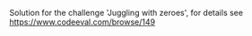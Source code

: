 Solution for the challenge 'Juggling with zeroes', for details see https://www.codeeval.com/browse/149
